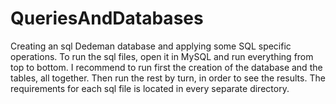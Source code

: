 # QueriesAndDatabases
Creating an sql Dedeman database and applying some SQL specific operations.
To run the sql files, open it in MySQL and run everything from top to bottom. I recommend to run first the creation of the database and the tables, all together. Then run the rest by turn, in order to see the results.
The requirements for each sql file is located in every separate directory. 

